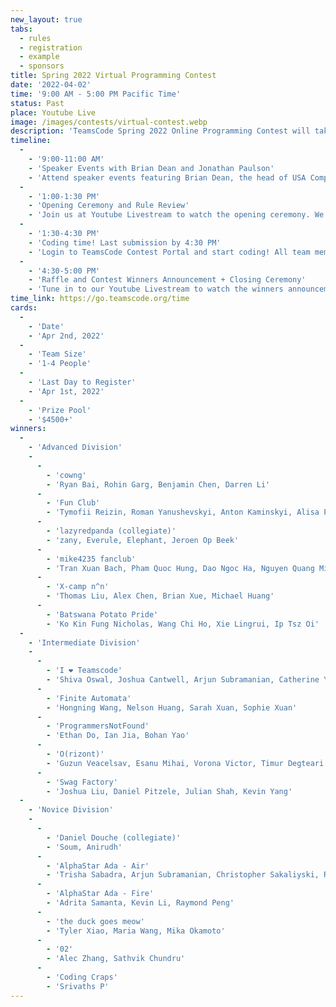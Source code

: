 ```yaml
---
new_layout: true
tabs:
  - rules
  - registration
  - example
  - sponsors
title: Spring 2022 Virtual Programming Contest
date: '2022-04-02'
time: '9:00 AM - 5:00 PM Pacific Time'
status: Past
place: Youtube Live
image: /images/contests/virtual-contest.webp
description: 'TeamsCode Spring 2022 Online Programming Contest will take place on Saturday, April 2nd, from 9 to 5 PM (Pacific Time) through a Youtube livestream! Teams of up to 4 students will spend 3 hours solving interesting algorithmic problems. There will be three divisions: Novice, Intermediate, and Advanced. In addition to our algorithmic competition, TeamsCode will be featuring two speakers, Brian Dean, the head of USA Computing Olympiad (USACO), and Jonathan Paulson, an avid competitive programmer and USACO staff member. Over 4500 dollars worth of prizes will be given out, including placement awards, raffle prizes, and more! Only pre-college participants are eligible for prizes.'
timeline:
  -
    - '9:00-11:00 AM'
    - 'Speaker Events with Brian Dean and Jonathan Paulson'
    - 'Attend speaker events featuring Brian Dean, the head of USA Computing Olympiad, and Jonathan Paulson.'
  -
    - '1:00-1:30 PM'
    - 'Opening Ceremony and Rule Review'
    - 'Join us at Youtube Livestream to watch the opening ceremony. We will also be going over the rules of the contest.'
  -
    - '1:30-4:30 PM'
    - 'Coding time! Last submission by 4:30 PM'
    - 'Login to TeamsCode Contest Portal and start coding! All team members can submit solution and instantly access feedback until 4:30 PM.'
  -
    - '4:30-5:00 PM'
    - 'Raffle and Contest Winners Announcement + Closing Ceremony'
    - 'Tune in to our Youtube Livestream to watch the winners announcement, raffle, and our final closing ceremony.'
time_link: https://go.teamscode.org/time
cards:
  -
    - 'Date'
    - 'Apr 2nd, 2022'
  -
    - 'Team Size'
    - '1-4 People'
  -
    - 'Last Day to Register'
    - 'Apr 1st, 2022'
  -
    - 'Prize Pool'
    - '$4500+'
winners:
  -
    - 'Advanced Division'
    -
      -
        - 'cowng'
        - 'Ryan Bai, Rohin Garg, Benjamin Chen, Darren Li'
      -
        - 'Fun Club'
        - 'Tymofii Reizin, Roman Yanushevskyi, Anton Kaminskyi, Alisa Potemkina'
      -
        - 'lazyredpanda (collegiate)'
        - 'zany, Everule, Elephant, Jeroen Op Beek'
      -
        - 'mike4235 fanclub'
        - 'Tran Xuan Bach, Pham Quoc Hung, Dao Ngoc Ha, Nguyen Quang Minh'
      -
        - 'X-camp n^n'
        - 'Thomas Liu, Alex Chen, Brian Xue, Michael Huang'
      -
        - 'Batswana Potato Pride'
        - 'Ko Kin Fung Nicholas, Wang Chi Ho, Xie Lingrui, Ip Tsz Oi'
  -
    - 'Intermediate Division'
    -
      -
        - 'I ❤️ Teamscode'
        - 'Shiva Oswal, Joshua Cantwell, Arjun Subramanian, Catherine Yu'
      -
        - 'Finite Automata'
        - 'Hongning Wang, Nelson Huang, Sarah Xuan, Sophie Xuan'
      -
        - 'ProgrammersNotFound'
        - 'Ethan Do, Ian Jia, Bohan Yao'
      -
        - 'O(rizont)'
        - 'Guzun Veacelsav, Esanu Mihai, Vorona Victor, Timur Degteari'
      -
        - 'Swag Factory'
        - 'Joshua Liu, Daniel Pitzele, Julian Shah, Kevin Yang'
  -
    - 'Novice Division'
    -
      -
        - 'Daniel Douche (collegiate)'
        - 'Soum, Anirudh'
      -
        - 'AlphaStar Ada - Air'
        - 'Trisha Sabadra, Arjun Subramanian, Christopher Sakaliyski, Ryka Chopra'
      -
        - 'AlphaStar Ada - Fire'
        - 'Adrita Samanta, Kevin Li, Raymond Peng'
      -
        - 'the duck goes meow'
        - 'Tyler Xiao, Maria Wang, Mika Okamoto'
      -
        - '02'
        - 'Alec Zhang, Sathvik Chundru'
      -
        - 'Coding Craps'
        - 'Srivaths P'
---
```

